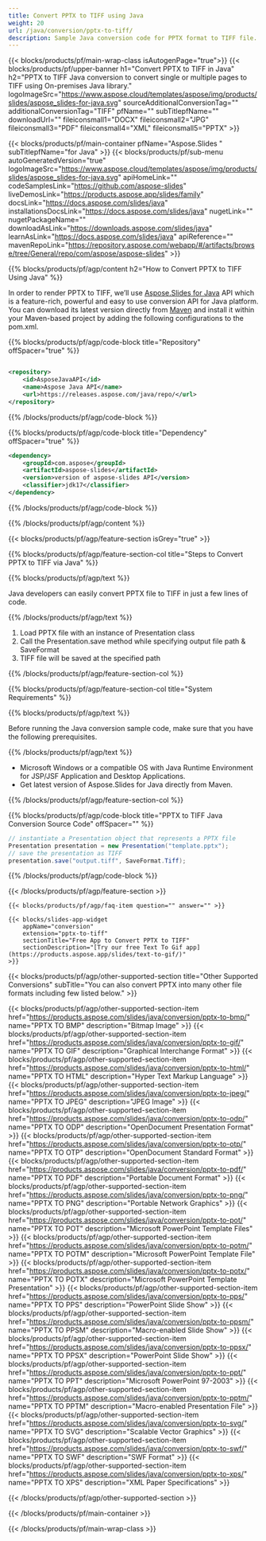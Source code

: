 ```yaml
---
title: Convert PPTX to TIFF using Java 
weight: 20
url: /java/conversion/pptx-to-tiff/ 
description: Sample Java conversion code for PPTX format to TIFF file. Use this example code to export PowerPoint & OpenOffice presentations to TIFF within any Web or Desktop Java based Application.
---
```


{{< blocks/products/pf/main-wrap-class isAutogenPage="true">}}
{{< blocks/products/pf/upper-banner h1="Convert PPTX to TIFF in Java" h2="PPTX to TIFF Java conversion to convert single or multiple pages to TIFF using On-premises Java library." logoImageSrc="https://www.aspose.cloud/templates/aspose/img/products/slides/aspose_slides-for-java.svg" sourceAdditionalConversionTag="" additionalConversionTag="TIFF" pfName="" subTitlepfName="" downloadUrl="" fileiconsmall1="DOCX" fileiconsmall2="JPG" fileiconsmall3="PDF" fileiconsmall4="XML" fileiconsmall5="PPTX" >}}

{{< blocks/products/pf/main-container pfName="Aspose.Slides " subTitlepfName="for Java" >}}
{{< blocks/products/pf/sub-menu autoGeneratedVersion="true" logoImageSrc="https://www.aspose.cloud/templates/aspose/img/products/slides/aspose_slides-for-java.svg" apiHomeLink="" codeSamplesLink="https://github.com/aspose-slides" liveDemosLink="https://products.aspose.app/slides/family" docsLink="https://docs.aspose.com/slides/java" installationsDocsLink="https://docs.aspose.com/slides/java" nugetLink="" nugetPackageName="" downloadAsLink="https://downloads.aspose.com/slides/java" learnAsLink="https://docs.aspose.com/slides/java" apiReference="" mavenRepoLink="https://repository.aspose.com/webapp/#/artifacts/browse/tree/General/repo/com/aspose/aspose-slides" >}}

{{% blocks/products/pf/agp/content h2="How to Convert PPTX to TIFF Using Java" %}}

 In order to render PPTX to TIFF, we’ll use
 [Aspose.Slides for Java](https://products.aspose.com/slides/java) 
 API which is a feature-rich, powerful and easy to use conversion API for Java platform. You can download its latest version directly from
 [Maven](https://repository.aspose.com/webapp/#/artifacts/browse/tree/General/repo/com/aspose/aspose-slides) 
 and install it within your Maven-based project by adding the following configurations to the pom.xml.

{{% blocks/products/pf/agp/code-block title="Repository" offSpacer="true" %}}

```xml

<repository>
    <id>AsposeJavaAPI</id>
    <name>Aspose Java API</name>
    <url>https://releases.aspose.com/java/repo/</url>
</repository>

```

{{% /blocks/products/pf/agp/code-block %}}

{{% blocks/products/pf/agp/code-block title="Dependency" offSpacer="true" %}}

```xml
<dependency>
    <groupId>com.aspose</groupId>
    <artifactId>aspose-slides</artifactId>
    <version>version of aspose-slides API</version>
    <classifier>jdk17</classifier>
</dependency>

```

{{% /blocks/products/pf/agp/code-block %}}

{{% /blocks/products/pf/agp/content %}}

{{< blocks/products/pf/agp/feature-section isGrey="true" >}}

{{% blocks/products/pf/agp/feature-section-col title="Steps to Convert PPTX to TIFF via Java" %}}

{{% blocks/products/pf/agp/text %}}

 Java developers can easily convert PPTX file to TIFF in just a few lines of code.

{{% /blocks/products/pf/agp/text %}}

1.  Load PPTX file with an instance of Presentation class
1.  Call the Presentation.save method while specifying output file path & SaveFormat
1.  TIFF file will be saved at the specified path

{{% /blocks/products/pf/agp/feature-section-col %}}

{{% blocks/products/pf/agp/feature-section-col title="System Requirements" %}}

{{% blocks/products/pf/agp/text %}}

 Before running the Java conversion sample code, make sure that you have the following prerequisites.

{{% /blocks/products/pf/agp/text %}}

- Microsoft Windows or a compatible OS with Java Runtime Environment for JSP/JSF Application and Desktop Applications.
- Get latest version of Aspose.Slides for Java directly from Maven.

{{% /blocks/products/pf/agp/feature-section-col %}}

{{% blocks/products/pf/agp/code-block title="PPTX to TIFF Java Conversion Source Code" offSpacer="" %}}

```cs
// instantiate a Presentation object that represents a PPTX file
Presentation presentation = new Presentation("template.pptx");
// save the presentation as TIFF
presentation.save("output.tiff", SaveFormat.Tiff);   

```

{{% /blocks/products/pf/agp/code-block %}}

{{< /blocks/products/pf/agp/feature-section >}}

    {{< blocks/products/pf/agp/faq-item question="" answer="" >}}
 

<!-- aboutfile Starts -->

<!-- aboutfile Ends -->

    {{< blocks/slides-app-widget 
        appName="conversion"
        extension="pptx-to-tiff"
        sectionTitle="Free App to Convert PPTX to TIFF" 
        sectionDescription="[Try our free Text To Gif app](https://products.aspose.app/slides/text-to-gif/)" 
    >}}
    
{{< blocks/products/pf/agp/other-supported-section title="Other Supported Conversions" subTitle="You can also convert PPTX into many other file formats including few listed below." >}}

{{< blocks/products/pf/agp/other-supported-section-item href="https://products.aspose.com/slides/java/conversion/pptx-to-bmp/" name="PPTX TO BMP" description="Bitmap Image" >}}
{{< blocks/products/pf/agp/other-supported-section-item href="https://products.aspose.com/slides/java/conversion/pptx-to-gif/" name="PPTX TO GIF" description="Graphical Interchange Format" >}}
{{< blocks/products/pf/agp/other-supported-section-item href="https://products.aspose.com/slides/java/conversion/pptx-to-html/" name="PPTX TO HTML" description="Hyper Text Markup Language" >}}
{{< blocks/products/pf/agp/other-supported-section-item href="https://products.aspose.com/slides/java/conversion/pptx-to-jpeg/" name="PPTX TO JPEG" description="JPEG Image" >}}
{{< blocks/products/pf/agp/other-supported-section-item href="https://products.aspose.com/slides/java/conversion/pptx-to-odp/" name="PPTX TO ODP" description="OpenDocument Presentation Format" >}}
{{< blocks/products/pf/agp/other-supported-section-item href="https://products.aspose.com/slides/java/conversion/pptx-to-otp/" name="PPTX TO OTP" description="OpenDocument Standard Format" >}}
{{< blocks/products/pf/agp/other-supported-section-item href="https://products.aspose.com/slides/java/conversion/pptx-to-pdf/" name="PPTX TO PDF" description="Portable Document Format" >}}
{{< blocks/products/pf/agp/other-supported-section-item href="https://products.aspose.com/slides/java/conversion/pptx-to-png/" name="PPTX TO PNG" description="Portable Network Graphics" >}}
{{< blocks/products/pf/agp/other-supported-section-item href="https://products.aspose.com/slides/java/conversion/pptx-to-pot/" name="PPTX TO POT" description="Microsoft PowerPoint Template Files" >}}
{{< blocks/products/pf/agp/other-supported-section-item href="https://products.aspose.com/slides/java/conversion/pptx-to-potm/" name="PPTX TO POTM" description="Microsoft PowerPoint Template File" >}}
{{< blocks/products/pf/agp/other-supported-section-item href="https://products.aspose.com/slides/java/conversion/pptx-to-potx/" name="PPTX TO POTX" description="Microsoft PowerPoint Template Presentation" >}}
{{< blocks/products/pf/agp/other-supported-section-item href="https://products.aspose.com/slides/java/conversion/pptx-to-pps/" name="PPTX TO PPS" description="PowerPoint Slide Show" >}}
{{< blocks/products/pf/agp/other-supported-section-item href="https://products.aspose.com/slides/java/conversion/pptx-to-ppsm/" name="PPTX TO PPSM" description="Macro-enabled Slide Show" >}}
{{< blocks/products/pf/agp/other-supported-section-item href="https://products.aspose.com/slides/java/conversion/pptx-to-ppsx/" name="PPTX TO PPSX" description="PowerPoint Slide Show" >}}
{{< blocks/products/pf/agp/other-supported-section-item href="https://products.aspose.com/slides/java/conversion/pptx-to-ppt/" name="PPTX TO PPT" description="Microsoft PowerPoint 97-2003" >}}
{{< blocks/products/pf/agp/other-supported-section-item href="https://products.aspose.com/slides/java/conversion/pptx-to-pptm/" name="PPTX TO PPTM" description="Macro-enabled Presentation File" >}}
{{< blocks/products/pf/agp/other-supported-section-item href="https://products.aspose.com/slides/java/conversion/pptx-to-svg/" name="PPTX TO SVG" description="Scalable Vector Graphics" >}}
{{< blocks/products/pf/agp/other-supported-section-item href="https://products.aspose.com/slides/java/conversion/pptx-to-swf/" name="PPTX TO SWF" description="SWF Format" >}}
{{< blocks/products/pf/agp/other-supported-section-item href="https://products.aspose.com/slides/java/conversion/pptx-to-xps/" name="PPTX TO XPS" description="XML Paper Specifications" >}}

{{< /blocks/products/pf/agp/other-supported-section >}}

{{< /blocks/products/pf/main-container >}}
    
{{< /blocks/products/pf/main-wrap-class >}}